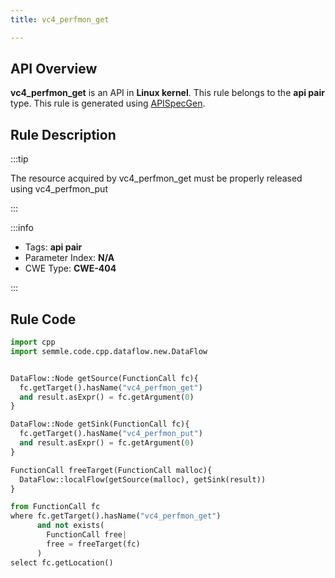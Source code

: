 ```yaml
---
title: vc4_perfmon_get

---
```



## API Overview
**vc4_perfmon_get** is an API in **Linux kernel**. This rule belongs to the **api pair** type. This rule is generated using [APISpecGen](../../tools/APISpecGen).
## Rule Description

:::tip

The resource acquired by vc4_perfmon_get must be properly released using vc4_perfmon_put

:::

:::info

- Tags: **api pair**
- Parameter Index: **N/A**
- CWE Type: **CWE-404**

:::

## Rule Code
```python
import cpp
import semmle.code.cpp.dataflow.new.DataFlow


DataFlow::Node getSource(FunctionCall fc){
  fc.getTarget().hasName("vc4_perfmon_get")
  and result.asExpr() = fc.getArgument(0)
}

DataFlow::Node getSink(FunctionCall fc){
  fc.getTarget().hasName("vc4_perfmon_put")
  and result.asExpr() = fc.getArgument(0)
}

FunctionCall freeTarget(FunctionCall malloc){
  DataFlow::localFlow(getSource(malloc), getSink(result))
}

from FunctionCall fc
where fc.getTarget().hasName("vc4_perfmon_get")
      and not exists(
        FunctionCall free| 
        free = freeTarget(fc)
      )
select fc.getLocation()

    
```